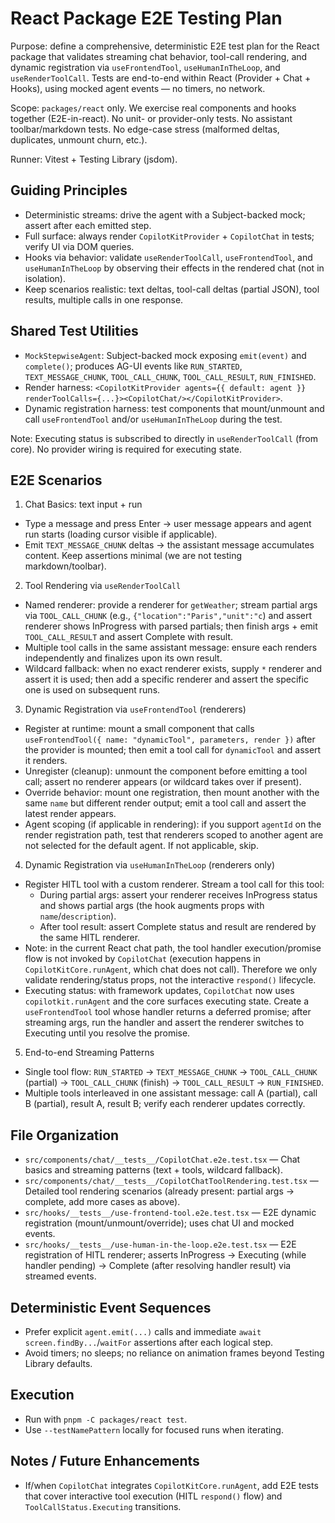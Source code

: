 # React Package E2E Testing Plan

Purpose: define a comprehensive, deterministic E2E test plan for the React package that validates streaming chat behavior, tool-call rendering, and dynamic registration via `useFrontendTool`, `useHumanInTheLoop`, and `useRenderToolCall`. Tests are end-to-end within React (Provider + Chat + Hooks), using mocked agent events — no timers, no network.

Scope: `packages/react` only. We exercise real components and hooks together (E2E-in-react). No unit- or provider-only tests. No assistant toolbar/markdown tests. No edge-case stress (malformed deltas, duplicates, unmount churn, etc.).

Runner: Vitest + Testing Library (jsdom).


## Guiding Principles

- Deterministic streams: drive the agent with a Subject-backed mock; assert after each emitted step.
- Full surface: always render `CopilotKitProvider` + `CopilotChat` in tests; verify UI via DOM queries.
- Hooks via behavior: validate `useRenderToolCall`, `useFrontendTool`, and `useHumanInTheLoop` by observing their effects in the rendered chat (not in isolation).
- Keep scenarios realistic: text deltas, tool-call deltas (partial JSON), tool results, multiple calls in one response.


## Shared Test Utilities

- `MockStepwiseAgent`: Subject-backed mock exposing `emit(event)` and `complete()`; produces AG-UI events like `RUN_STARTED`, `TEXT_MESSAGE_CHUNK`, `TOOL_CALL_CHUNK`, `TOOL_CALL_RESULT`, `RUN_FINISHED`.
- Render harness: `<CopilotKitProvider agents={{ default: agent }} renderToolCalls={...}><CopilotChat/></CopilotKitProvider>`.
- Dynamic registration harness: test components that mount/unmount and call `useFrontendTool` and/or `useHumanInTheLoop` during the test.

Note: Executing status is subscribed to directly in `useRenderToolCall` (from core). No provider wiring is required for executing state.


## E2E Scenarios

1) Chat Basics: text input + run
- Type a message and press Enter → user message appears and agent run starts (loading cursor visible if applicable).
- Emit `TEXT_MESSAGE_CHUNK` deltas → the assistant message accumulates content. Keep assertions minimal (we are not testing markdown/toolbar).

2) Tool Rendering via `useRenderToolCall`
- Named renderer: provide a renderer for `getWeather`; stream partial args via `TOOL_CALL_CHUNK` (e.g., `{"location":"Paris","unit":"c`) and assert renderer shows InProgress with parsed partials; then finish args + emit `TOOL_CALL_RESULT` and assert Complete with result.
- Multiple tool calls in the same assistant message: ensure each renders independently and finalizes upon its own result.
- Wildcard fallback: when no exact renderer exists, supply `*` renderer and assert it is used; then add a specific renderer and assert the specific one is used on subsequent runs.

3) Dynamic Registration via `useFrontendTool` (renderers)
- Register at runtime: mount a small component that calls `useFrontendTool({ name: "dynamicTool", parameters, render })` after the provider is mounted; then emit a tool call for `dynamicTool` and assert it renders.
- Unregister (cleanup): unmount the component before emitting a tool call; assert no renderer appears (or wildcard takes over if present).
- Override behavior: mount one registration, then mount another with the same `name` but different render output; emit a tool call and assert the latest render appears.
- Agent scoping (if applicable in rendering): if you support `agentId` on the render registration path, test that renderers scoped to another agent are not selected for the default agent. If not applicable, skip.

4) Dynamic Registration via `useHumanInTheLoop` (renderers only)
- Register HITL tool with a custom renderer. Stream a tool call for this tool:
  - During partial args: assert your renderer receives InProgress status and shows partial args (the hook augments props with `name`/`description`).
  - After tool result: assert Complete status and result are rendered by the same HITL renderer.
- Note: in the current React chat path, the tool handler execution/promise flow is not invoked by `CopilotChat` (execution happens in `CopilotKitCore.runAgent`, which chat does not call). Therefore we only validate rendering/status props, not the interactive `respond()` lifecycle.
 - Executing status: with framework updates, `CopilotChat` now uses `copilotkit.runAgent` and the core surfaces executing state. Create a `useFrontendTool` tool whose handler returns a deferred promise; after streaming args, run the handler and assert the renderer switches to Executing until you resolve the promise.

5) End-to-end Streaming Patterns
- Single tool flow: `RUN_STARTED` → `TEXT_MESSAGE_CHUNK` → `TOOL_CALL_CHUNK` (partial) → `TOOL_CALL_CHUNK` (finish) → `TOOL_CALL_RESULT` → `RUN_FINISHED`.
- Multiple tools interleaved in one assistant message: call A (partial), call B (partial), result A, result B; verify each renderer updates correctly.


## File Organization

- `src/components/chat/__tests__/CopilotChat.e2e.test.tsx` — Chat basics and streaming patterns (text + tools, wildcard fallback).
- `src/components/chat/__tests__/CopilotChatToolRendering.test.tsx` — Detailed tool rendering scenarios (already present: partial args → complete, add more cases as above).
- `src/hooks/__tests__/use-frontend-tool.e2e.test.tsx` — E2E dynamic registration (mount/unmount/override); uses chat UI and mocked events.
- `src/hooks/__tests__/use-human-in-the-loop.e2e.test.tsx` — E2E registration of HITL renderer; asserts InProgress → Executing (while handler pending) → Complete (after resolving handler result) via streamed events.


## Deterministic Event Sequences

- Prefer explicit `agent.emit(...)` calls and immediate `await screen.findBy...`/`waitFor` assertions after each logical step.
- Avoid timers; no sleeps; no reliance on animation frames beyond Testing Library defaults.


## Execution

- Run with `pnpm -C packages/react test`.
- Use `--testNamePattern` locally for focused runs when iterating.


## Notes / Future Enhancements

- If/when `CopilotChat` integrates `CopilotKitCore.runAgent`, add E2E tests that cover interactive tool execution (HITL `respond()` flow) and `ToolCallStatus.Executing` transitions.
